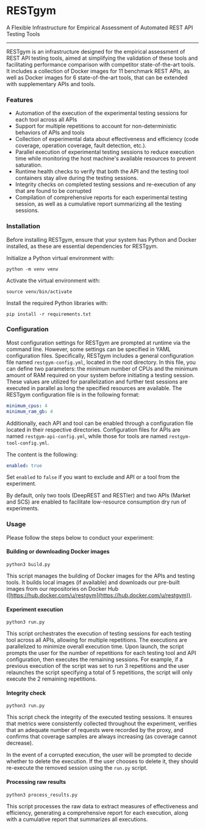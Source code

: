 # RESTgym

A Flexible Infrastructure for Empirical Assessment of Automated REST API Testing Tools

---

RESTgym is an infrastructure designed for the empirical assessment of REST API testing tools, aimed at simplifying the validation of these tools and facilitating performance comparison with competitor state-of-the-art tools. It includes a collection of Docker images for 11 benchmark REST APIs, as well as Docker images for 6 state-of-the-art tools, that can be extended with supplementary APIs and tools.


### Features

- Automation of the execution of the experimental testing sessions for each tool across all APIs
- Support for multiple repetitions to account for non-deterministic behaviors of APIs and tools
- Collection of experimental data about effectiveness and efficiency (code coverage, operation coverage, fault detection, etc.).
- Parallel execution of experimental testing sessions to reduce execution time while monitoring the host machine's available resources to prevent saturation.
- Runtime health checks to verify that both the API and the testing tool containers stay alive during the testing sessions.
- Integrity checks on completed testing sessions and re-execution of any that are found to be corrupted
- Compilation of comprehensive reports for each experimental testing session, as well as a cumulative report summarizing all the testing sessions.

### Installation

Before installing RESTgym, ensure that your system has Python and Docker installed, as these are essential dependencies for RESTgym.

Initialize a Python virtual environment with:

```
python -m venv venv
```

Activate the virtual environment with:
```
source venv/bin/activate
```

Install the required Python libraries with:
```
pip install -r requirements.txt
```

### Configuration

Most configuration settings for RESTgym are prompted at runtime via the command line. However, some settings can be specified in YAML configuration files. 
Specifically, RESTgym includes a general configuration file named `restgym-config.yml`, located in the root directory. In this file, you can define two parameters: the minimum number of CPUs and the minimum amount of RAM required on your system before initiating a testing session. These values are utilized for parallelization and further test sessions are executed in parallel as long the specified resources are available. The RESTgym configuration file is in the following format:

```yaml
minimum_cpus: 4
minimum_ram_gb: 4
```

Additionally, each API and tool can be enabled through a configuration file located in their respective directories. Configuration files for APIs are named `restgym-api-config.yml`, while those for tools are named `restgym-tool-config.yml`.

The content is the following:

```yaml
enabled: true
```

Set `enabled` to `false` if you want to exclude and API or a tool from the experiment.

By default, only two tools (DeepREST and RESTler) and two APIs (Market and SCS) are enabled to facilitate low-resource consumption dry run of experiments.

### Usage

Please follow the steps below to conduct your experiment:

#### Building or downloading Docker images

`python3 build.py`

This script manages the building of Docker images for the APIs and testing tools. It builds local images (if available) and downloads our pre-built images from our repositories on Docker Hub ([https://hub.docker.com/u/restgym](https://hub.docker.com/u/restgym)).

#### Experiment execution

`python3 run.py`

This script orchestrates the execution of testing sessions for each testing tool across all APIs, allowing for multiple repetitions. The executions are parallelized to minimize overall execution time. Upon launch, the script prompts the user for the number of repetitions for each testing tool and API configuration, then executes the remaining sessions. For example, if a previous execution of the script was set to run 3 repetitions and the user relaunches the script specifying a total of 5 repetitions, the script will only execute the 2 remaining repetitions.

#### Integrity check

`python3 run.py`

This script check the integrity of the executed testing sessions. It ensures that metrics were consistently collected throughout the experiment, verifies that an adequate number of requests were recorded by the proxy, and confirms that coverage samples are always increasing (as coverage cannot decrease).

In the event of a corrupted execution, the user will be prompted to decide whether to delete the execution. If the user chooses to delete it, they should re-execute the removed session using the `run.py` script.

#### Processing raw results

`python3 process_results.py`

This script processes the raw data to extract measures of effectiveness and efficiency, generating a comprehensive report for each execution, along with a cumulative report that summarizes all executions.